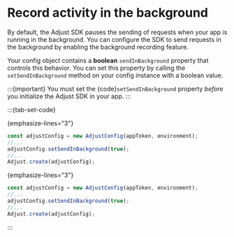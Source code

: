 # Record activity in the background

By default, the Adjust SDK pauses the sending of requests when your app is running in the background. You can configure the SDK to send requests in the background by enabling the background recording feature.

Your config object contains a **boolean** `sendInBackground` property that controls this behavior. You can set this property by calling the `setSendInBackground` method on your config instance with a boolean value.

:::{important}
You must set the {code}`setSendInBackground` property _before_ you initialize the Adjust SDK in your app.
:::

:::{tab-set-code}

{emphasize-lines="3"}
```js
const adjustConfig = new AdjustConfig(appToken, environment);
//...
adjustConfig.setSendInBackground(true);
//...
Adjust.create(adjustConfig);
```

{emphasize-lines="3"}
```ts
const adjustConfig = new AdjustConfig(appToken, environment);
//...
adjustConfig.setSendInBackground(true);
//...
Adjust.create(adjustConfig);
```
:::
